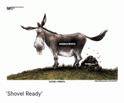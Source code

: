[!['Shovel Ready'](toon022009.gif "'Shovel Ready'")](http://blog.alexseifert.com/2009/03/08/shovel-ready/toon022009/)

'Shovel Ready'
